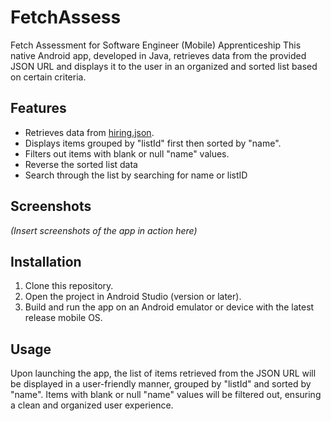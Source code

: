 # FetchAssess
Fetch Assessment for Software Engineer (Mobile) Apprenticeship
This native Android app, developed in Java, retrieves data from the provided JSON URL and displays it to the user in an organized and sorted list based on certain criteria.

## Features

- Retrieves data from [hiring.json](https://fetch-hiring.s3.amazonaws.com/hiring.json).
- Displays items grouped by "listId" first then sorted by "name".
- Filters out items with blank or null "name" values.
- Reverse the sorted list data
- Search through the list by searching for name or listID

## Screenshots

*(Insert screenshots of the app in action here)*

## Installation

1. Clone this repository.
2. Open the project in Android Studio (version  or later).
3. Build and run the app on an Android emulator or device with the latest release mobile OS.

## Usage

Upon launching the app, the list of items retrieved from the JSON URL will be displayed in a user-friendly manner, grouped by "listId" and sorted by "name". Items with blank or null "name" values will be filtered out, ensuring a clean and organized user experience.

